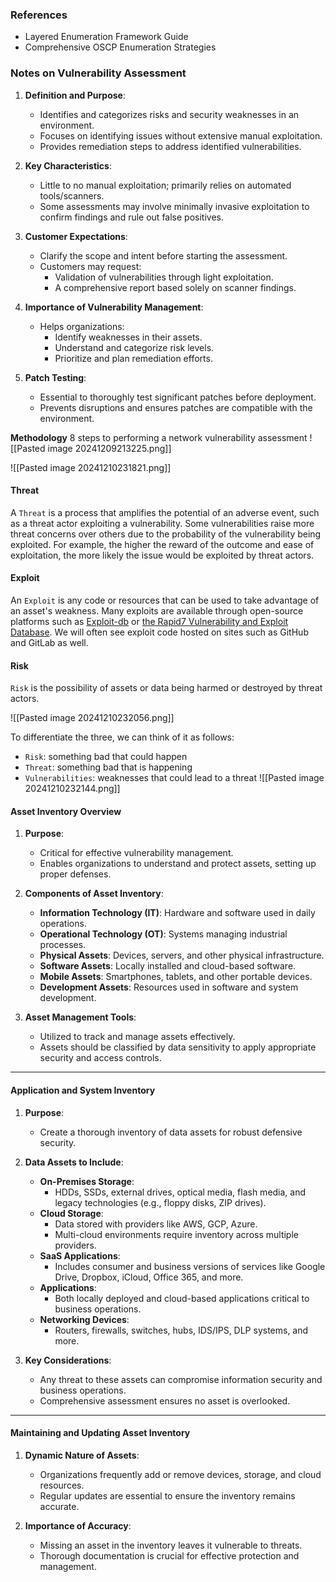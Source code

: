 ### References
- Layered Enumeration Framework Guide
- Comprehensive OSCP Enumeration Strategies

### Notes on Vulnerability Assessment

1. **Definition and Purpose**:
    
    - Identifies and categorizes risks and security weaknesses in an environment.
    - Focuses on identifying issues without extensive manual exploitation.
    - Provides remediation steps to address identified vulnerabilities.
2. **Key Characteristics**:
    
    - Little to no manual exploitation; primarily relies on automated tools/scanners.
    - Some assessments may involve minimally invasive exploitation to confirm findings and rule out false positives.
3. **Customer Expectations**:
    
    - Clarify the scope and intent before starting the assessment.
    - Customers may request:
        - Validation of vulnerabilities through light exploitation.
        - A comprehensive report based solely on scanner findings.
4. **Importance of Vulnerability Management**:
    
    - Helps organizations:
        - Identify weaknesses in their assets.
        - Understand and categorize risk levels.
        - Prioritize and plan remediation efforts.
5. **Patch Testing**:
    
    - Essential to thoroughly test significant patches before deployment.
    - Prevents disruptions and ensures patches are compatible with the environment.

**Methodology**
8 steps to performing a network vulnerability assessment
![[Pasted image 20241209213225.png]]

![[Pasted image 20241210231821.png]]

#### Threat

A `Threat` is a process that amplifies the potential of an adverse event, such as a threat actor exploiting a vulnerability. Some vulnerabilities raise more threat concerns over others due to the probability of the vulnerability being exploited. For example, the higher the reward of the outcome and ease of exploitation, the more likely the issue would be exploited by threat actors.

#### Exploit

An `Exploit` is any code or resources that can be used to take advantage of an asset's weakness. Many exploits are available through open-source platforms such as [Exploit-db](https://exploit-db.com/) or [the Rapid7 Vulnerability and Exploit Database](https://www.rapid7.com/db/). We will often see exploit code hosted on sites such as GitHub and GitLab as well.

#### Risk

`Risk` is the possibility of assets or data being harmed or destroyed by threat actors.

![[Pasted image 20241210232056.png]]

To differentiate the three, we can think of it as follows:

- `Risk`: something bad that could happen
- `Threat`: something bad that is happening
- `Vulnerabilities`: weaknesses that could lead to a threat
![[Pasted image 20241210232144.png]]

#### **Asset Inventory Overview**

1. **Purpose**:
    
    - Critical for effective vulnerability management.
    - Enables organizations to understand and protect assets, setting up proper defenses.
    
1. **Components of Asset Inventory**:
    
    - **Information Technology (IT)**: Hardware and software used in daily operations.
    - **Operational Technology (OT)**: Systems managing industrial processes.
    - **Physical Assets**: Devices, servers, and other physical infrastructure.
    - **Software Assets**: Locally installed and cloud-based software.
    - **Mobile Assets**: Smartphones, tablets, and other portable devices.
    - **Development Assets**: Resources used in software and system development.
    
1. **Asset Management Tools**:
    
    - Utilized to track and manage assets effectively.
    - Assets should be classified by data sensitivity to apply appropriate security and access controls.

---

#### **Application and System Inventory**

1. **Purpose**:
    
    - Create a thorough inventory of data assets for robust defensive security.
2. **Data Assets to Include**:
    
    - **On-Premises Storage**:
        - HDDs, SSDs, external drives, optical media, flash media, and legacy technologies (e.g., floppy disks, ZIP drives).
    - **Cloud Storage**:
        - Data stored with providers like AWS, GCP, Azure.
        - Multi-cloud environments require inventory across multiple providers.
    - **SaaS Applications**:
        - Includes consumer and business versions of services like Google Drive, Dropbox, iCloud, Office 365, and more.
    - **Applications**:
        - Both locally deployed and cloud-based applications critical to business operations.
    - **Networking Devices**:
        - Routers, firewalls, switches, hubs, IDS/IPS, DLP systems, and more.
3. **Key Considerations**:
    
    - Any threat to these assets can compromise information security and business operations.
    - Comprehensive assessment ensures no asset is overlooked.

---

#### **Maintaining and Updating Asset Inventory**

1. **Dynamic Nature of Assets**:
    
    - Organizations frequently add or remove devices, storage, and cloud resources.
    - Regular updates are essential to ensure the inventory remains accurate.
2. **Importance of Accuracy**:
    
    - Missing an asset in the inventory leaves it vulnerable to threats.
    - Thorough documentation is crucial for effective protection and management.